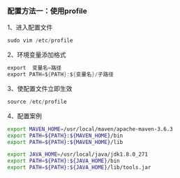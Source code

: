 


### 配置方法一：使用profile
1、进入配置文件
```java
sudo vim /etc/profile
```

2、环境变量添加格式
```java
export  变量名=路径
export PATH=${PATH}:${变量名}/子路径
```
3、使配置文件立即生效
```java
source /etc/profile
```
4、配置案例
```bash
export MAVEN_HOME=/usr/local/maven/apache-maven-3.6.3
export PATH=${PATH}:${MAVEN_HOME}/bin
export PATH=${PATH}:${MAVEN_HOME}/lib

export JAVA_HOME=/usr/local/java/jdk1.8.0_271
export PATH=${PATH}:${JAVA_HOME}/bin
export PATH=${PATH}:${JAVA_HOME}/lib/tools.jar
```
